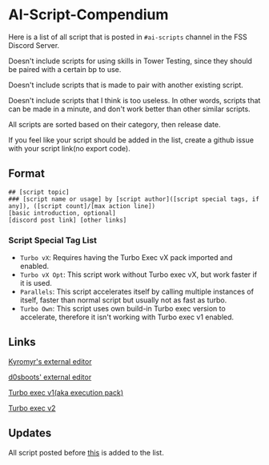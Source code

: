 # AI-Script-Compendium
Here is a list of all script that is posted in `#ai-scripts` channel in the FSS Discord Server.

Doesn't include scripts for using skills in Tower Testing, since they should be paired with a certain bp to use.

Doesn't include scripts that is made to pair with another existing script.

Doesn't include scripts that I think is too useless. In other words, scripts that can be made in a minute, and don't work better than other similar scripts.

All scripts are sorted based on their category, then release date.

If you feel like your script should be added in the list, create a github issue with your script link(no export code).

## Format
```
## [script topic]
### [script name or usage] by [script author]([script special tags, if any]), ([script count]/[max action line])
[basic introduction, optional]
[discord post link] [other links]
```
### Script Special Tag List
- `Turbo vX`: Requires having the Turbo Exec vX pack imported and enabled.
- `Turbo vX Opt`: This script work without Turbo exec vX, but work faster if it is used.
- `Parallels`: This script accelerates itself by calling multiple instances of itself, faster than normal script but usually not as fast as turbo.
- `Turbo Own`: This script uses own build-in Turbo exec version to accelerate, therefore it isn't working with Turbo exec v1 enabled.

## Links
[Kyromyr's external editor](https://kyromyr.github.io/perfect-tower)

[d0sboots' external editor](https://d0sboots.github.io/perfect-tower)

[Turbo exec v1(aka execution pack)](https://github.com/Xenos6666/TPT2_scripts/blob/main/common/execution_stack/README.md)

[Turbo exec v2](https://github.com/Xenos6666/TPT2_scripts/blob/main/common/turbo_exec/README.md)

## Updates
All script posted before [this](https://discord.com/channels/488444879836413975/850425171059933272/897973556388958208) is added to the list.
